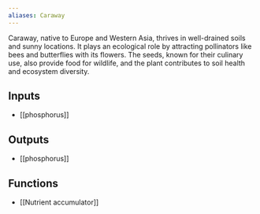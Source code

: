 ```yaml
---
aliases: Caraway
---
```

Caraway, native to Europe and Western Asia, thrives in well-drained soils and sunny locations. It plays an ecological role by attracting pollinators like bees and butterflies with its flowers. The seeds, known for their culinary use, also provide food for wildlife, and the plant contributes to soil health and ecosystem diversity.

## Inputs
- [[phosphorus]]

## Outputs
- [[phosphorus]]

## Functions
- [[Nutrient accumulator]]